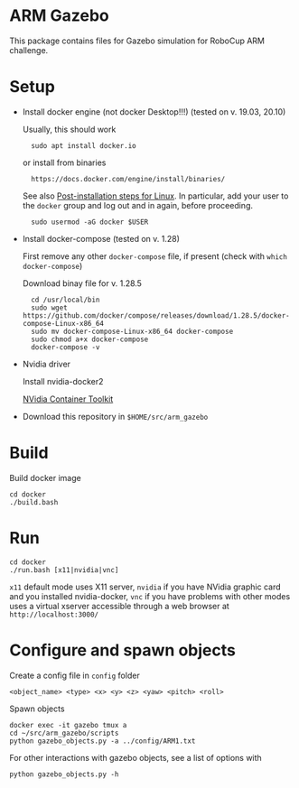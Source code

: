 # ARM Gazebo

This package contains files for Gazebo simulation for RoboCup ARM challenge.

# Setup

* Install docker engine (not docker Desktop!!!)  (tested on v. 19.03, 20.10) 

    Usually, this should work
    
        sudo apt install docker.io

    or install from binaries

        https://docs.docker.com/engine/install/binaries/

    See also 
    [Post-installation steps for Linux](https://docs.docker.com/install/linux/linux-postinstall/).
    In particular, add your user to the `docker` group and log out and in again, before proceeding.

        sudo usermod -aG docker $USER


* Install docker-compose (tested on v. 1.28)

    First remove any other `docker-compose` file, if present (check with `which docker-compose`)

    Download binay file for v. 1.28.5

        cd /usr/local/bin
        sudo wget https://github.com/docker/compose/releases/download/1.28.5/docker-compose-Linux-x86_64
        sudo mv docker-compose-Linux-x86_64 docker-compose
        sudo chmod a+x docker-compose
        docker-compose -v

* Nvidia driver

    Install nvidia-docker2

    [NVidia Container Toolkit](https://docs.nvidia.com/datacenter/cloud-native/container-toolkit/install-guide.html)


* Download this repository in `$HOME/src/arm_gazebo`


# Build

Build docker image

    cd docker
    ./build.bash

# Run

    cd docker
    ./run.bash [x11|nvidia|vnc]

`x11` default mode uses X11 server, `nvidia` if you have NVidia graphic card and you installed nvidia-docker, `vnc` if you have problems with other modes uses a virtual xserver accessible through a web browser at `http://localhost:3000/`


# Configure and spawn objects

Create a config file in `config` folder

    <object_name> <type> <x> <y> <z> <yaw> <pitch> <roll>


Spawn objects

    docker exec -it gazebo tmux a
    cd ~/src/arm_gazebo/scripts
    python gazebo_objects.py -a ../config/ARM1.txt

For other interactions with gazebo objects, see a list of options with

    python gazebo_objects.py -h


